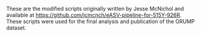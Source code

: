 These are the modified scripts originally written by Jesse McNichol and available at https://github.com/jcmcnch/eASV-pipeline-for-515Y-926R.
These scripts were used for the final analysis and publication of the GRUMP dataset.
